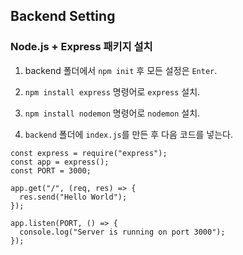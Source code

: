 ## Backend Setting

### Node.js + Express 패키지 설치

1. backend 폴더에서 `npm init` 후 모든 설정은 `Enter`.

2. `npm install express` 명령어로 `express` 설치.

3. `npm install nodemon` 명령어로 `nodemon` 설치.

4. `backend` 폴더에 `index.js`를 만든 후 다음 코드를 넣는다.

```
const express = require("express");
const app = express();
const PORT = 3000;

app.get("/", (req, res) => {
  res.send("Hello World");
});

app.listen(PORT, () => {
  console.log("Server is running on port 3000");
});
```
